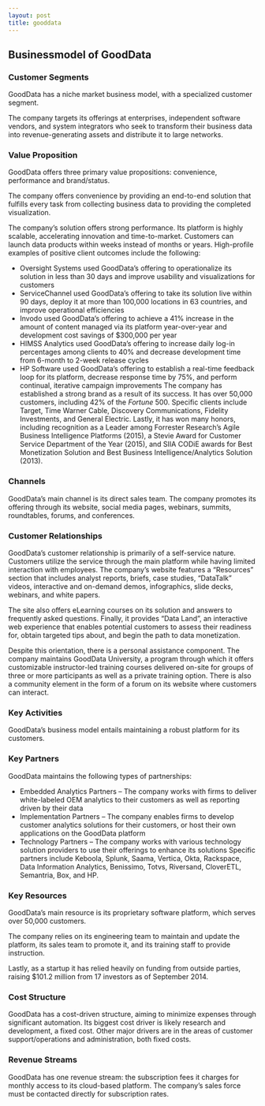 ```yaml
---
layout: post
title: gooddata
---
```


Businessmodel of GoodData
--------------------------

### Customer Segments

GoodData has a niche market business model, with a specialized customer segment.

The company targets its offerings at enterprises, independent software vendors, and system integrators who seek to transform their business data into revenue-generating assets and distribute it to large networks.

### Value Proposition

GoodData offers three primary value propositions: convenience, performance and brand/status.

The company offers convenience by providing an end-to-end solution that fulfills every task from collecting business data to providing the completed visualization.

The company’s solution offers strong performance. Its platform is highly scalable, accelerating innovation and time-to-market. Customers can launch data products within weeks instead of months or years. High-profile examples of positive client outcomes include the following:

 * Oversight Systems used GoodData’s offering to operationalize its solution in less than 30 days and improve usability and visualizations for customers
* ServiceChannel used GoodData’s offering to take its solution live within 90 days, deploy it at more than 100,000 locations in 63 countries, and improve operational efficiencies
* Invodo used GoodData’s offering to achieve a 41% increase in the amount of content managed via its platform year-over-year and development cost savings of $300,000 per year
* HIMSS Analytics used GoodData’s offering to increase daily log-in percentages among clients to 40% and decrease development time from 6-month to 2-week release cycles
* HP Software used GoodData’s offering to establish a real-time feedback loop for its platform, decrease response time by 75%, and perform continual, iterative campaign improvements
 The company has established a strong brand as a result of its success. It has over 50,000 customers, including 42% of the *Fortune* 500. Specific clients include Target, Time Warner Cable, Discovery Communications, Fidelity Investments, and General Electric. Lastly, it has won many honors, including recognition as a Leader among Forrester Research’s Agile Business Intelligence Platforms (2015), a Stevie Award for Customer Service Department of the Year (2015), and SIIA CODiE awards for Best Monetization Solution and Best Business Intelligence/Analytics Solution (2013).

### Channels

GoodData’s main channel is its direct sales team. The company promotes its offering through its website, social media pages, webinars, summits, roundtables, forums, and conferences.

### Customer Relationships

GoodData’s customer relationship is primarily of a self-service nature. Customers utilize the service through the main platform while having limited interaction with employees. The company’s website features a “Resources” section that includes analyst reports, briefs, case studies, “DataTalk” videos, interactive and on-demand demos, infographics, slide decks, webinars, and white papers.

The site also offers eLearning courses on its solution and answers to frequently asked questions. Finally, it provides “Data Land”, an interactive web experience that enables potential customers to assess their readiness for, obtain targeted tips about, and begin the path to data monetization.

Despite this orientation, there is a personal assistance component. The company maintains GoodData University, a program through which it offers customizable instructor-led training courses delivered on-site for groups of three or more participants as well as a private training option. There is also a community element in the form of a forum on its website where customers can interact.

### Key Activities

GoodData’s business model entails maintaining a robust platform for its customers.

### Key Partners

GoodData maintains the following types of partnerships:

 * Embedded Analytics Partners – The company works with firms to deliver white-labeled OEM analytics to their customers as well as reporting driven by their data
* Implementation Partners – The company enables firms to develop customer analytics solutions for their customers, or host their own applications on the GoodData platform
* Technology Partners – The company works with various technology solution providers to use their offerings to enhance its solutions
 Specific partners include Keboola, Splunk, Saama, Vertica, Okta, Rackspace, Data Information Analytics, Benissimo, Totvs, Riversand, CloverETL, Semantria, Box, and HP.

### Key Resources

GoodData’s main resource is its proprietary software platform, which serves over 50,000 customers.

The company relies on its engineering team to maintain and update the platform, its sales team to promote it, and its training staff to provide instruction.

Lastly, as a startup it has relied heavily on funding from outside parties, raising $101.2 million from 17 investors as of September 2014.

### Cost Structure

GoodData has a cost-driven structure, aiming to minimize expenses through significant automation. Its biggest cost driver is likely research and development, a fixed cost. Other major drivers are in the areas of customer support/operations and administration, both fixed costs.

### Revenue Streams

GoodData has one revenue stream: the subscription fees it charges for monthly access to its cloud-based platform. The company’s sales force must be contacted directly for subscription rates.

